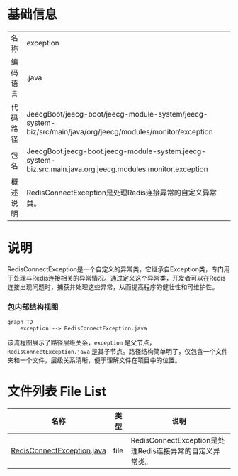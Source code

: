 # 基础信息

|      |      |
|------|------|
| 名称 | exception |
| 编码语言 | .java |
| 代码路径 | JeecgBoot/jeecg-boot/jeecg-module-system/jeecg-system-biz/src/main/java/org/jeecg/modules/monitor/exception |
| 包名 | JeecgBoot.jeecg-boot.jeecg-module-system.jeecg-system-biz.src.main.java.org.jeecg.modules.monitor.exception |
| 概述说明 | RedisConnectException是处理Redis连接异常的自定义异常类。 |

# 说明

RedisConnectException是一个自定义的异常类，它继承自Exception类，专门用于处理与Redis连接相关的异常情况。通过定义这个异常类，开发者可以在Redis连接出现问题时，捕获并处理这些异常，从而提高程序的健壮性和可维护性。


### 包内部结构视图

```mermaid
graph TD
    exception --> RedisConnectException.java
```

该流程图展示了路径层级关系，`exception` 是父节点，`RedisConnectException.java` 是其子节点。路径结构简单明了，仅包含一个文件夹和一个文件，层级关系清晰，便于理解文件在项目中的位置。

# 文件列表 File List

| 名称   | 类型  | 说明 |
|-------|------|-------------|
| [RedisConnectException.java](RedisConnectException.md) | file | RedisConnectException是处理Redis连接异常的自定义异常类。 |


